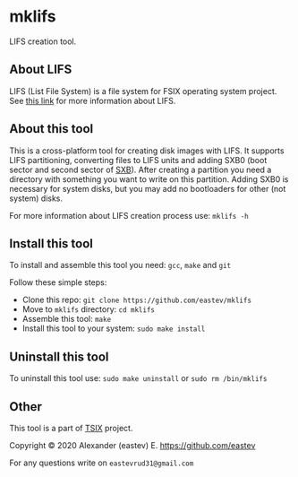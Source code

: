 # mklifs
LIFS creation tool.

## About LIFS
LIFS (List File System) is a file system for FSIX operating system project.
See [this link](LIFS.md) for more information about LIFS.

## About this tool
This is a cross-platform tool for creating disk images with LIFS. 
It supports LIFS partitioning, converting files to LIFS units and adding 
SXB0 (boot sector and second sector of [SXB](https://github.com/eastev/sxb)).
After creating a partition you need a directory with something you want to
write on this partition. Adding SXB0 is necessary for system disks, but you 
may add no bootloaders for other (not system) disks.

For more information about LIFS creation process use: `mklifs -h`

## Install this tool
To install and assemble this tool you need: `gcc`, `make` and `git`

Follow these simple steps:
* Clone this repo: `git clone https://github.com/eastev/mklifs`
* Move to `mklifs` directory: `cd mklifs`
* Assemble this tool: `make`
* Install this tool to your system: `sudo make install`

## Uninstall this tool
To uninstall this tool use: `sudo make uninstall` or `sudo rm /bin/mklifs`

## Other
This tool is a part of [TSIX](https://github.com/eastev/tsix) project.


Copyright © 2020 Alexander (eastev) E. <https://github.com/eastev>

For any questions write on `eastevrud31@gmail.com`
